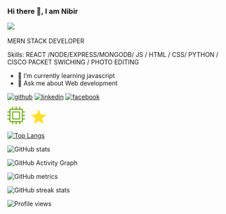### Hi there 👋, I am Nibir
![](https://media.tenor.com/jM0aoM8e-iEAAAAC/web-developer-mycrxn.gif)

MERN STACK DEVELOPER

Skills:  REACT /NODE/EXPRESS/MONGODB/ JS / HTML / CSS/ PYTHON / CISCO PACKET SWICHING / PHOTO EDITING 

- 🌱 I’m currently learning javascript 
- 💬 Ask me about Web development 


[<img src='https://cdn.jsdelivr.net/npm/simple-icons@3.0.1/icons/github.svg' alt='github' height='40'>](https://github.com/nibir-code)  [<img src='https://cdn.jsdelivr.net/npm/simple-icons@3.0.1/icons/linkedin.svg' alt='linkedin' height='40'>](https://www.linkedin.com/in/linkedin.com/in/mufashim-fuad-nibir-464b56180/)  [<img src='https://cdn.jsdelivr.net/npm/simple-icons@3.0.1/icons/facebook.svg' alt='facebook' height='40'>](https://www.facebook.com/https://www.facebook.com/nibir101/)  

<a href='https://docs.github.com/en/developers'><img src='https://raw.githubusercontent.com/acervenky/animated-github-badges/master/assets/devbadge.gif' width='40' height='40'></a> <a href='https://stars.github.com/'><img src='https://raw.githubusercontent.com/acervenky/animated-github-badges/master/assets/starbadge.gif' width='35' height='35'></a> 

[![Top Langs](https://github-readme-stats.vercel.app/api/top-langs/?username=nibir-code)](https://github.com/anuraghazra/github-readme-stats)

![GitHub stats](https://github-readme-stats.vercel.app/api?username=nibir-code&show_icons=true&count_private=true)  

![GitHub Activity Graph](https://activity-graph.herokuapp.com/graph?username=nibir-code)  

![GitHub metrics](https://metrics.lecoq.io/nibir-code)  

![GitHub streak stats](https://github-readme-streak-stats.herokuapp.com/?user=nibir-code)  

![Profile views](https://gpvc.arturio.dev/nibir-code)  
